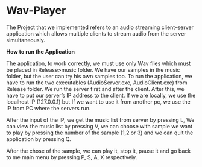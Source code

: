 # Wav-Player

  The Project that we implemented refers to an audio streaming client–server application 
which allows multiple clients to stream audio from the server simultaneously. 


<b>How to run the Application</b>

  The application, to work correctly, we must use only Wav files which must be placed in Release>music folder. 
We have our samples in the music folder, but the user can try his own samples too.
To run the application, we have to run the two executables (AudioServer.exe, AudioClient.exe) from Release folder. 
We run the server first and after the client. After this, we have to put our server’s IP address to the client. 
If we are locally, we use the localhost IP (127.0.0.1) but If we want to use it from another pc, we use the IP from PC where the servers run.

  After the input of the IP, we get the music list from server by pressing L,
We can view the music list by pressing V, we can choose with sample we want to play by pressing the number of the sample (1,2 or 3) 
and we can quit the application by pressing Q.

After the chose of the sample, we can play it, stop it, pause it and go back to me main menu by pressing P, S, A, X respectively.
